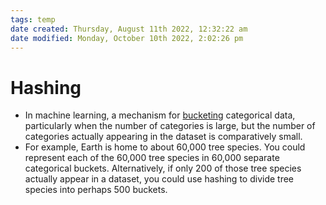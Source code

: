 ```yaml
---
tags: temp
date created: Thursday, August 11th 2022, 12:32:22 am
date modified: Monday, October 10th 2022, 2:02:26 pm
---
```


# Hashing
- In machine learning, a mechanism for [bucketing](Bucketing.md) categorical data, particularly when the number of categories is large, but the number of categories actually appearing in the dataset is comparatively small.
- For example, Earth is home to about 60,000 tree species. You could represent each of the 60,000 tree species in 60,000 separate categorical buckets. Alternatively, if only 200 of those tree species actually appear in a dataset, you could use hashing to divide tree species into perhaps 500 buckets.



